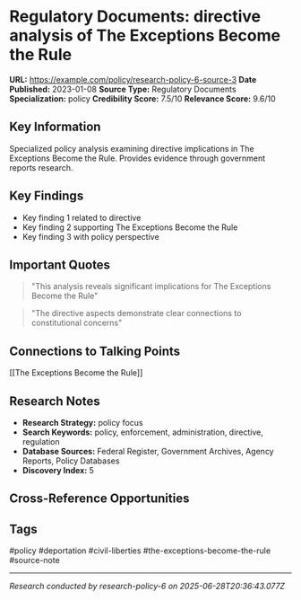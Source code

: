 # Regulatory Documents: directive analysis of The Exceptions Become the Rule

**URL:** https://example.com/policy/research-policy-6-source-3
**Date Published:** 2023-01-08
**Source Type:** Regulatory Documents
**Specialization:** policy
**Credibility Score:** 7.5/10
**Relevance Score:** 9.6/10

## Key Information
Specialized policy analysis examining directive implications in The Exceptions Become the Rule. Provides evidence through government reports research.

## Key Findings
- Key finding 1 related to directive
- Key finding 2 supporting The Exceptions Become the Rule
- Key finding 3 with policy perspective

## Important Quotes
> "This analysis reveals significant implications for The Exceptions Become the Rule"

> "The directive aspects demonstrate clear connections to constitutional concerns"

## Connections to Talking Points
[[The Exceptions Become the Rule]]

## Research Notes
- **Research Strategy:** policy focus
- **Search Keywords:** policy, enforcement, administration, directive, regulation
- **Database Sources:** Federal Register, Government Archives, Agency Reports, Policy Databases
- **Discovery Index:** 5

## Cross-Reference Opportunities
<!-- Audit agents will populate this section -->

## Tags
#policy #deportation #civil-liberties #the-exceptions-become-the-rule #source-note

---
*Research conducted by research-policy-6 on 2025-06-28T20:36:43.077Z*
